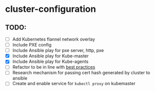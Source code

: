 # cluster-configuration
## TODO:
- [ ] Add Kubernetes flannel network overlay
- [ ] Include PXE config
- [ ] Include Ansible play for pxe server, http, pxe
- [x] Include Ansible play for Kube-master
- [x] Include Ansible play for Kube-agents
- [ ] Refactor to be in line with [best practices](https://docs.ansible.com/ansible/latest/user_guide/playbooks_best_practices.html)
- [ ] Research mechanism for passing cert hash generated by cluster to ansible
- [ ] Create and enable service for `kubectl proxy` on kubemaster
